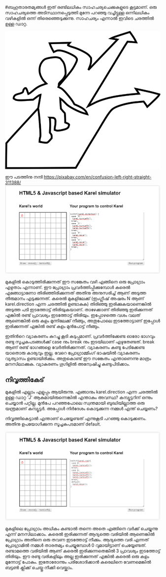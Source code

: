 #ബഹുതാരതമ്യങ്ങള്‍
ഇത് രണ്ടിലധികം സാഹചര്യചെക്കുകളുടെ കൂട്ടമാണ്. ഒരു സാഹചര്യത്തെ അടിസ്ഥാനപ്പെടുത്തി മുന്നേ പറഞ്ഞു വച്ചിട്ടുള്ള ഒന്നിലധികം വഴികളില്‍ ഒന്ന് തിരെഞ്ഞെടുക്കുന്നു. സാഹചര്യം എന്നാല്‍ ഇവിടെ ചരത്തില്‍ ഉള്ള ഡാറ്റ.

![ഒരു വഴി കണ്ടു പിടിക്കുന്ന ചിത്രം](images/ch06/switch.png)

ഈ പടത്തിനു നന്ദി https://pixabay.com/en/confusion-left-right-straight-311388/
![ബഹുതാരതമ്യങ്ങള്‍](images/ch06/30/01-switch.PNG)

മുകളില്‍ കൊടുത്തിരിക്കുന്നത് ഈ സങ്കേതം വഴി എങ്ങിനെ ഒരു പ്രോഗ്രാം എഴുതാം എന്നാണ്. ഈ പ്രോഗ്രാം പ്രവര്‍ത്തിപ്പിക്കുമ്പോള്‍ കരെല്‍ എങ്ങോട്ടാണോ തിരിഞ്ഞിരിക്കുന്നത് അതിനു അനുസരിച്ച് ആണ് അടുത്ത തീരുമാനം എടുക്കുന്നത്. 
കരെല്‍ മുകളിലേക്ക് (ഇംഗ്ലീഷ് അഷരം N ആണ് karel.direction എന്ന ചരത്തില്‍ ഉണ്ടാകുക) തിരിഞ്ഞു ഇരിക്കുകയാണെങ്കില്‍ അടുത്ത പടി ഇടത്തോട്ട് തിരിയുകയാണ്. താഴേക്കാണ് തിരിഞ്ഞു ഇരിക്കുന്നത് എങ്കില്‍ രണ്ട് പ്രാവശ്യം ഇടത്തോട്ട് തിരിയും. ഇപ്പോഴത്തെ വശം വലത് ആണെങ്കില്‍ ഒരു കളം മുന്നിലേക്ക് നീങ്ങും, അതുപോലെ ഇടത്തോട്ടാണ് ഇപ്പോള്‍ ഇരിക്കുന്നത് എങ്കില്‍ രണ്ട് കളം മുന്‍പോട്ട് നീങ്ങും. 

ഇതിന്‍റെ വ്യാകരണം കുറച്ചു കൂടി കടുപ്പമാണ്. പ്രവര്‍ത്തിക്കേണ്ട ഓരോ ഭാഗവും രണ്ടു സൂച്ചകപടങ്ങള്‍ക്ക് case നും break നും ഇടയിലാണ് എഴുതേണ്ടത്. break ആണ് രണ്ട് ഭാഗങ്ങളെ വേര്‍തിരിക്കുന്നത്. വ്യാകരണം കണ്ടു പേടിക്കേണ്ട യാതൊരു കാര്യവും ഇല്ല. വേറെ പ്രോഗ്രാമ്മിംഗ് ഭാഷയില്‍ വ്യാകരണം വ്യത്യാസം ഉണ്ടായിരിക്കും. അതുകൊണ്ട് ഈ സങ്കേതം എന്താണെന്നു മാത്രം മനസിലാക്കുക. വ്യാകരണം ഗൂഗിളില്‍ അന്വേഷിച്ചു കണ്ടുപിടിക്കാം.  

## നിവൃത്തികേട്

മുകളില്‍ എല്ലാം എളുപ്പം ആയിരുന്നു. എങ്ങാനും karel.direction എന്ന ചരത്തില്‍ ഉള്ള ഡാറ്റ 'J' ആകുമായിരുന്നെങ്കില്‍ എന്താകും അവസ്ഥ? കമ്പ്യൂട്ടറിന് ഒന്നും ചെയ്യാന്‍ പറ്റില്ല. മുന്‍പേ പറഞ്ഞപോലെ സ്വന്തമായി ബുദ്ധിയില്ലാത്ത ഒരു യന്ത്രമാണ് കമ്പ്യൂട്ടര്‍. അപ്പോള്‍ നിര്‍ദേശം കൊടുക്കുന്ന  നമ്മള്‍‍ എന്ത് ചെയ്യണം?

നിവൃത്തികെട്ടാല്‍ എന്താണ് ചെയ്യേണ്ടത് എന്നുകൂടി പറഞ്ഞു കൊടുക്കണം. അതിനു ഉപയോഗിക്കുന്ന സൂച്ചകപടമാണ് default.

![ബഹുതാരതമ്യങ്ങള്‍](images/ch06/30/02-switchDefault.PNG)

മുകളിലെ പ്രോഗ്രാം അധികം കണ്ടാല്‍ തന്നെ അതെ എങ്ങിനെ വര്‍ക്ക്‌ ചെയ്യുന്നു എന്ന് മനസിലാക്കാം. കരെല്‍ ഇരിക്കുന്നത് ആദ്യത്തെ വരിയില്‍ ആണെങ്കില്‍ പ്രോഗ്രാം അതിനെ ഒരു തവണ ഇടത്തോട്ട് നീക്കും. ആദ്യത്തെ വരി എന്നത് പ്രോഗ്രാമില്‍ നമ്മള്‍ താരതമ്യം ചെയ്യുമ്പോള്‍ 0 വുമായിട്ടാണ് ചെയ്യേണ്ടത്. രണ്ടാമത്തെ വരിയില്‍ ആണ് കരെല്‍ ഇരിക്കുന്നതെങ്കില്‍ 3 പ്രാവശ്യം ഇടത്തോട്ട് തിരിയും. ഈ രണ്ടു വരികളിലും അല്ല ഇരിക്കുന്നത് എങ്കില്‍ കരെല്‍ ഒരു കളം മുന്നോട്ട് പോകും. ഇതോരോന്നും പരിശോദിക്കാന്‍ കരെലിനെ വേണമെങ്കില്‍ ബട്ടണ്‍ ക്ലിക്ക് ചെയ്തു നീക്കി വെയ്ക്കാം.